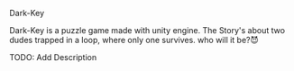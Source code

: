 Dark-Key


Dark-Key is a puzzle game made with unity engine. 
The Story's about two dudes trapped in a loop, where only one survives. who will it be?😈

TODO: Add Description
